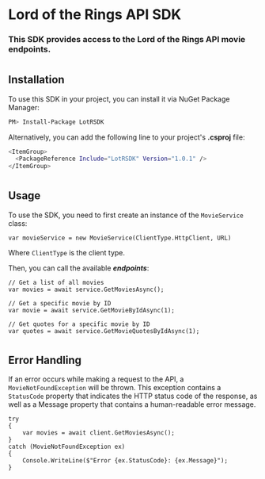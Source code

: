 # Lord of the Rings API SDK
### This SDK provides access to the Lord of the Rings API movie endpoints.
#
## Installation

To use this SDK in your project, you can install it via NuGet Package Manager:

```sh
PM> Install-Package LotRSDK
```
Alternatively, you can add the following line to your project's **.csproj** file:
```sh
<ItemGroup>
  <PackageReference Include="LotRSDK" Version="1.0.1" />
</ItemGroup>
```
#
## Usage
To use the SDK, you need to first create an instance of the `MovieService`  class:

```
var movieService = new MovieService(ClientType.HttpClient, URL)
```
Where `ClientType` is the client type.

Then, you can call the available ***endpoints***:
```
// Get a list of all movies
var movies = await service.GetMoviesAsync();
```
```
// Get a specific movie by ID
var movie = await service.GetMovieByIdAsync(1);
```
```
// Get quotes for a specific movie by ID
var quotes = await service.GetMovieQuotesByIdAsync(1);
```
#
## Error Handling
If an error occurs while making a request to the API, a `MovieNotFoundException` will be thrown. This exception contains a `StatusCode` property that indicates the HTTP status code of the response, as well as a Message property that contains a human-readable error message.
```
try
{
    var movies = await client.GetMoviesAsync();
}
catch (MovieNotFoundException ex)
{
    Console.WriteLine($"Error {ex.StatusCode}: {ex.Message}");
}
```

